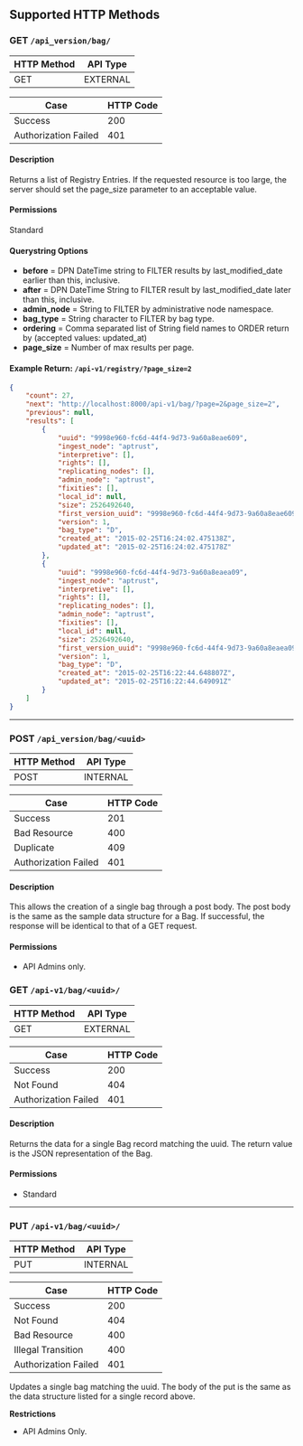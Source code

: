 ## Supported HTTP Methods

### GET `/api_version/bag/`

|HTTP Method|API Type|
|--------|-----------|
|GET|EXTERNAL|

|Case|HTTP Code|
|----|---------|
|Success|200|
|Authorization Failed|401|

#### Description

Returns a list of Registry Entries.  If the requested resource is too large, the server should
set the page_size parameter to an acceptable value.

#### Permissions
Standard

#### Querystring Options

* **before** = DPN DateTime string to FILTER results by last_modified_date earlier than this, inclusive.
* **after** = DPN DateTime String to FILTER result by last_modified_date later than this, inclusive.
* **admin_node** = String to FILTER by administrative node namespace.
* **bag_type** = String character to FILTER by bag type.
* **ordering** = Comma separated list of String field names to ORDER return by (accepted values: updated_at)
* **page_size** = Number of max results per page.

#### Example Return: `/api-v1/registry/?page_size=2`
```json
{
    "count": 27,
    "next": "http://localhost:8000/api-v1/bag/?page=2&page_size=2",
    "previous": null,
    "results": [
        {
            "uuid": "9998e960-fc6d-44f4-9d73-9a60a8eae609",
            "ingest_node": "aptrust",
            "interpretive": [],
            "rights": [],
            "replicating_nodes": [],
            "admin_node": "aptrust",
            "fixities": [],
            "local_id": null,
            "size": 2526492640,
            "first_version_uuid": "9998e960-fc6d-44f4-9d73-9a60a8eae609",
            "version": 1,
            "bag_type": "D",
            "created_at": "2015-02-25T16:24:02.475138Z",
            "updated_at": "2015-02-25T16:24:02.475178Z"
        },
        {
            "uuid": "9998e960-fc6d-44f4-9d73-9a60a8eaea09",
            "ingest_node": "aptrust",
            "interpretive": [],
            "rights": [],
            "replicating_nodes": [],
            "admin_node": "aptrust",
            "fixities": [],
            "local_id": null,
            "size": 2526492640,
            "first_version_uuid": "9998e960-fc6d-44f4-9d73-9a60a8eaea09",
            "version": 1,
            "bag_type": "D",
            "created_at": "2015-02-25T16:22:44.648807Z",
            "updated_at": "2015-02-25T16:22:44.649091Z"
        }
    ]
}
```

---
### POST `/api_version/bag/<uuid>`

|HTTP Method|API Type|
|--------|-----------|
|POST|INTERNAL|

|Case|HTTP Code|
|----|---------|
|Success|201|
|Bad Resource|400|
|Duplicate|409|
|Authorization Failed|401|

#### Description

This allows the creation of a single bag through a post body.  The post body is the same as the sample data structure for a Bag.  If successful, the response will be identical to that of a GET request.

#### Permissions
* API Admins only.

### GET `/api-v1/bag/<uuid>/`

|HTTP Method|API Type|
|--------|-----------|
|GET|EXTERNAL|

|Case|HTTP Code|
|----|---------|
|Success|200|
|Not Found|404|
|Authorization Failed|401|

#### Description

Returns the data for a single Bag record matching the uuid.  The return value is the JSON representation of the Bag.

#### Permissions
* Standard

---
### PUT `/api-v1/bag/<uuid>/`

|HTTP Method|API Type|
|--------|-----------|
|PUT|INTERNAL|

|Case|HTTP Code|
|----|---------|
|Success|200|
|Not Found|404|
|Bad Resource|400|
|Illegal Transition|400|
|Authorization Failed|401|

Updates a single bag matching the uuid.  The body of the put is the same as the data structure listed for a single record above.

**Restrictions**
* API Admins Only.
